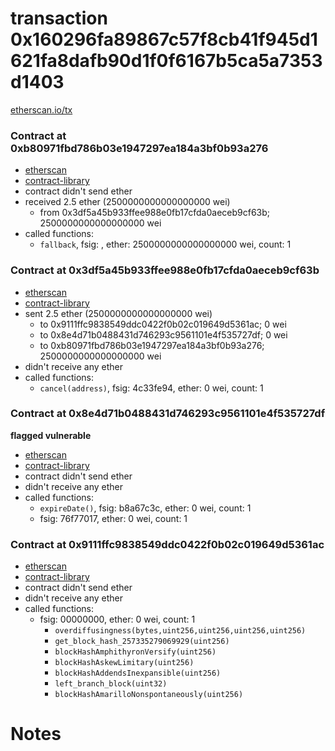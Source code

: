 # transaction 0x160296fa89867c57f8cb41f945d1621fa8dafb90d1f0f6167b5ca5a7353d1403

[etherscan.io/tx](https://etherscan.io/tx/0x160296fa89867c57f8cb41f945d1621fa8dafb90d1f0f6167b5ca5a7353d1403)


### Contract at 0xb80971fbd786b03e1947297ea184a3bf0b93a276

* [etherscan](https://etherscan.io/address/0xb80971fbd786b03e1947297ea184a3bf0b93a276)
* [contract-library](https://contract-library.com/contracts/Ethereum/b80971fbd786b03e1947297ea184a3bf0b93a276)
* contract didn't send ether
* received 2.5 ether (2500000000000000000 wei)
    * from 0x3df5a45b933ffee988e0fb17cfda0aeceb9cf63b; 2500000000000000000 wei
* called functions:
    * `fallback`, fsig: , ether: 2500000000000000000 wei, count: 1


### Contract at 0x3df5a45b933ffee988e0fb17cfda0aeceb9cf63b

* [etherscan](https://etherscan.io/address/0x3df5a45b933ffee988e0fb17cfda0aeceb9cf63b)
* [contract-library](https://contract-library.com/contracts/Ethereum/3df5a45b933ffee988e0fb17cfda0aeceb9cf63b)
* sent 2.5 ether (2500000000000000000 wei)
    * to 0x9111ffc9838549ddc0422f0b02c019649d5361ac; 0 wei
    * to 0x8e4d71b0488431d746293c9561101e4f535727df; 0 wei
    * to 0xb80971fbd786b03e1947297ea184a3bf0b93a276; 2500000000000000000 wei
* didn't receive any ether
* called functions:
    * `cancel(address)`, fsig: 4c33fe94, ether: 0 wei, count: 1


### Contract at 0x8e4d71b0488431d746293c9561101e4f535727df

**flagged vulnerable**

* [etherscan](https://etherscan.io/address/0x8e4d71b0488431d746293c9561101e4f535727df)
* [contract-library](https://contract-library.com/contracts/Ethereum/8e4d71b0488431d746293c9561101e4f535727df)
* contract didn't send ether
* didn't receive any ether
* called functions:
    * `expireDate()`, fsig: b8a67c3c, ether: 0 wei, count: 1
    * fsig: 76f77017, ether: 0 wei, count: 1


### Contract at 0x9111ffc9838549ddc0422f0b02c019649d5361ac

* [etherscan](https://etherscan.io/address/0x9111ffc9838549ddc0422f0b02c019649d5361ac)
* [contract-library](https://contract-library.com/contracts/Ethereum/9111ffc9838549ddc0422f0b02c019649d5361ac)
* contract didn't send ether
* didn't receive any ether
* called functions:
    * fsig: 00000000, ether: 0 wei, count: 1
        * `overdiffusingness(bytes,uint256,uint256,uint256,uint256)`
        * `get_block_hash_257335279069929(uint256)`
        * `blockHashAmphithyronVersify(uint256)`
        * `blockHashAskewLimitary(uint256)`
        * `blockHashAddendsInexpansible(uint256)`
        * `left_branch_block(uint32)`
        * `blockHashAmarilloNonspontaneously(uint256)`

# Notes


